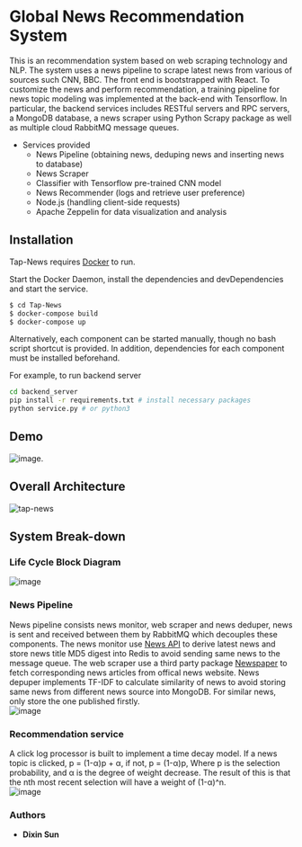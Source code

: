 # Global News Recommendation System
This is an recommendation system based on web scraping technology and NLP. The system uses a news pipeline to scrape latest news from various of sources such CNN, BBC. The front end is bootstrapped with React. To customize the news and perform recommendation, a training pipeline for news topic modeling was implemented at the back-end with Tensorflow. In particular, the backend services includes RESTful servers and RPC servers, a MongoDB database, a news scraper using Python Scrapy package as well as multiple cloud RabbitMQ message queues.

* Services provided
    - News Pipeline (obtaining news, deduping news and inserting news to database)
    - News Scraper  
    - Classifier with Tensorflow pre-trained CNN model 
    - News Recommender (logs and retrieve user preference)
    - Node.js (handling client-side requests)
    - Apache Zeppelin for data visualization and analysis   

## Installation

Tap-News requires [Docker](www.docker.com) to run.

Start the Docker Daemon, install the dependencies and devDependencies and start the service.

```sh
$ cd Tap-News
$ docker-compose build
$ docker-compose up
```

Alternatively, each component can be started manually, though no bash script shortcut is provided. In addition, dependencies for each component must be installed beforehand.

For example, to run backend server

```sh
cd backend_server
pip install -r requirements.txt # install necessary packages
python service.py # or python3
```

## Demo
![image](pictures/screenshot.PNG). 

## Overall Architecture
![tap-news](https://user-images.githubusercontent.com/13974845/44027389-f0385b1a-9f28-11e8-8b2a-6def3ad1e189.png)

## System Break-down
### Life Cycle Block Diagram
![image](pictures/lifecycle.PNG)  

### News Pipeline  
News pipeline consists news monitor, web scraper and news deduper, news is sent and received between them by RabbitMQ which decouples these components. The news monitor use [News API](https://newsapi.org) to derive latest news and store news title MD5 digest into Redis to avoid sending same news to the message queue. The web scraper use a third party package [Newspaper](https://newspaper.readthedocs.io/en/latest/) to fetch corresponding news articles from offical news website. News depuper implements TF-IDF to calculate similarity of news to avoid storing same news from different news source into MongoDB. For similar news, only store the one published firstly.  
![image](pictures/newspipeline.jpeg)  

### Recommendation service 
A click log processor is built to implement a time decay model. If a news topic is clicked, p = (1-α)p + α, if not, p = (1-α)p, Where p is the selection probability, and α is the degree of weight decrease. The result of this is that the nth most recent selection will have a weight of (1-α)^n.    
![image](pictures/recommendation.jpeg)

### Authors

* **Dixin Sun**








